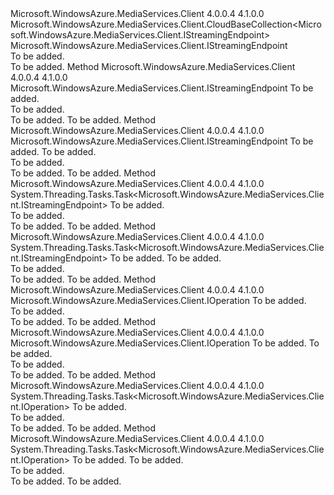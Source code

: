 <Type Name="StreamingEndpointBaseCollection" FullName="Microsoft.WindowsAzure.MediaServices.Client.StreamingEndpointBaseCollection">
  <TypeSignature Language="C#" Value="public class StreamingEndpointBaseCollection : Microsoft.WindowsAzure.MediaServices.Client.CloudBaseCollection&lt;Microsoft.WindowsAzure.MediaServices.Client.IStreamingEndpoint&gt;" />
  <TypeSignature Language="ILAsm" Value=".class public auto ansi beforefieldinit StreamingEndpointBaseCollection extends Microsoft.WindowsAzure.MediaServices.Client.CloudBaseCollection`1&lt;class Microsoft.WindowsAzure.MediaServices.Client.IStreamingEndpoint&gt;" />
  <TypeSignature Language="DocId" Value="T:Microsoft.WindowsAzure.MediaServices.Client.StreamingEndpointBaseCollection" />
  <TypeSignature Language="VB.NET" Value="Public Class StreamingEndpointBaseCollection&#xA;Inherits CloudBaseCollection(Of IStreamingEndpoint)" />
  <TypeSignature Language="F#" Value="type StreamingEndpointBaseCollection = class&#xA;    inherit CloudBaseCollection&lt;IStreamingEndpoint&gt;" />
  <AssemblyInfo>
    <AssemblyName>Microsoft.WindowsAzure.MediaServices.Client</AssemblyName>
    <AssemblyVersion>4.0.0.4</AssemblyVersion>
    <AssemblyVersion>4.1.0.0</AssemblyVersion>
  </AssemblyInfo>
  <Base>
    <BaseTypeName>Microsoft.WindowsAzure.MediaServices.Client.CloudBaseCollection&lt;Microsoft.WindowsAzure.MediaServices.Client.IStreamingEndpoint&gt;</BaseTypeName>
    <BaseTypeArguments>
      <BaseTypeArgument TypeParamName="T">Microsoft.WindowsAzure.MediaServices.Client.IStreamingEndpoint</BaseTypeArgument>
    </BaseTypeArguments>
  </Base>
  <Interfaces />
  <Docs>
    <summary>To be added.</summary>
    <remarks>To be added.</remarks>
  </Docs>
  <Members>
    <Member MemberName="Create">
      <MemberSignature Language="C#" Value="public Microsoft.WindowsAzure.MediaServices.Client.IStreamingEndpoint Create (Microsoft.WindowsAzure.MediaServices.Client.StreamingEndpointCreationOptions options);" />
      <MemberSignature Language="ILAsm" Value=".method public hidebysig instance class Microsoft.WindowsAzure.MediaServices.Client.IStreamingEndpoint Create(class Microsoft.WindowsAzure.MediaServices.Client.StreamingEndpointCreationOptions options) cil managed" />
      <MemberSignature Language="DocId" Value="M:Microsoft.WindowsAzure.MediaServices.Client.StreamingEndpointBaseCollection.Create(Microsoft.WindowsAzure.MediaServices.Client.StreamingEndpointCreationOptions)" />
      <MemberSignature Language="VB.NET" Value="Public Function Create (options As StreamingEndpointCreationOptions) As IStreamingEndpoint" />
      <MemberSignature Language="F#" Value="member this.Create : Microsoft.WindowsAzure.MediaServices.Client.StreamingEndpointCreationOptions -&gt; Microsoft.WindowsAzure.MediaServices.Client.IStreamingEndpoint" Usage="streamingEndpointBaseCollection.Create options" />
      <MemberType>Method</MemberType>
      <AssemblyInfo>
        <AssemblyName>Microsoft.WindowsAzure.MediaServices.Client</AssemblyName>
        <AssemblyVersion>4.0.0.4</AssemblyVersion>
        <AssemblyVersion>4.1.0.0</AssemblyVersion>
      </AssemblyInfo>
      <ReturnValue>
        <ReturnType>Microsoft.WindowsAzure.MediaServices.Client.IStreamingEndpoint</ReturnType>
      </ReturnValue>
      <Parameters>
        <Parameter Name="options" Type="Microsoft.WindowsAzure.MediaServices.Client.StreamingEndpointCreationOptions" />
      </Parameters>
      <Docs>
        <param name="options">To be added.</param>
        <summary>To be added.</summary>
        <returns>To be added.</returns>
        <remarks>To be added.</remarks>
      </Docs>
    </Member>
    <Member MemberName="Create">
      <MemberSignature Language="C#" Value="public Microsoft.WindowsAzure.MediaServices.Client.IStreamingEndpoint Create (string name, int scaleUnits);" />
      <MemberSignature Language="ILAsm" Value=".method public hidebysig instance class Microsoft.WindowsAzure.MediaServices.Client.IStreamingEndpoint Create(string name, int32 scaleUnits) cil managed" />
      <MemberSignature Language="DocId" Value="M:Microsoft.WindowsAzure.MediaServices.Client.StreamingEndpointBaseCollection.Create(System.String,System.Int32)" />
      <MemberSignature Language="VB.NET" Value="Public Function Create (name As String, scaleUnits As Integer) As IStreamingEndpoint" />
      <MemberSignature Language="F#" Value="member this.Create : string * int -&gt; Microsoft.WindowsAzure.MediaServices.Client.IStreamingEndpoint" Usage="streamingEndpointBaseCollection.Create (name, scaleUnits)" />
      <MemberType>Method</MemberType>
      <AssemblyInfo>
        <AssemblyName>Microsoft.WindowsAzure.MediaServices.Client</AssemblyName>
        <AssemblyVersion>4.0.0.4</AssemblyVersion>
        <AssemblyVersion>4.1.0.0</AssemblyVersion>
      </AssemblyInfo>
      <ReturnValue>
        <ReturnType>Microsoft.WindowsAzure.MediaServices.Client.IStreamingEndpoint</ReturnType>
      </ReturnValue>
      <Parameters>
        <Parameter Name="name" Type="System.String" />
        <Parameter Name="scaleUnits" Type="System.Int32" />
      </Parameters>
      <Docs>
        <param name="name">To be added.</param>
        <param name="scaleUnits">To be added.</param>
        <summary>To be added.</summary>
        <returns>To be added.</returns>
        <remarks>To be added.</remarks>
      </Docs>
    </Member>
    <Member MemberName="CreateAsync">
      <MemberSignature Language="C#" Value="public System.Threading.Tasks.Task&lt;Microsoft.WindowsAzure.MediaServices.Client.IStreamingEndpoint&gt; CreateAsync (Microsoft.WindowsAzure.MediaServices.Client.StreamingEndpointCreationOptions options);" />
      <MemberSignature Language="ILAsm" Value=".method public hidebysig instance class System.Threading.Tasks.Task`1&lt;class Microsoft.WindowsAzure.MediaServices.Client.IStreamingEndpoint&gt; CreateAsync(class Microsoft.WindowsAzure.MediaServices.Client.StreamingEndpointCreationOptions options) cil managed" />
      <MemberSignature Language="DocId" Value="M:Microsoft.WindowsAzure.MediaServices.Client.StreamingEndpointBaseCollection.CreateAsync(Microsoft.WindowsAzure.MediaServices.Client.StreamingEndpointCreationOptions)" />
      <MemberSignature Language="VB.NET" Value="Public Function CreateAsync (options As StreamingEndpointCreationOptions) As Task(Of IStreamingEndpoint)" />
      <MemberSignature Language="F#" Value="member this.CreateAsync : Microsoft.WindowsAzure.MediaServices.Client.StreamingEndpointCreationOptions -&gt; System.Threading.Tasks.Task&lt;Microsoft.WindowsAzure.MediaServices.Client.IStreamingEndpoint&gt;" Usage="streamingEndpointBaseCollection.CreateAsync options" />
      <MemberType>Method</MemberType>
      <AssemblyInfo>
        <AssemblyName>Microsoft.WindowsAzure.MediaServices.Client</AssemblyName>
        <AssemblyVersion>4.0.0.4</AssemblyVersion>
        <AssemblyVersion>4.1.0.0</AssemblyVersion>
      </AssemblyInfo>
      <ReturnValue>
        <ReturnType>System.Threading.Tasks.Task&lt;Microsoft.WindowsAzure.MediaServices.Client.IStreamingEndpoint&gt;</ReturnType>
      </ReturnValue>
      <Parameters>
        <Parameter Name="options" Type="Microsoft.WindowsAzure.MediaServices.Client.StreamingEndpointCreationOptions" />
      </Parameters>
      <Docs>
        <param name="options">To be added.</param>
        <summary>To be added.</summary>
        <returns>To be added.</returns>
        <remarks>To be added.</remarks>
      </Docs>
    </Member>
    <Member MemberName="CreateAsync">
      <MemberSignature Language="C#" Value="public System.Threading.Tasks.Task&lt;Microsoft.WindowsAzure.MediaServices.Client.IStreamingEndpoint&gt; CreateAsync (string name, int scaleUnits);" />
      <MemberSignature Language="ILAsm" Value=".method public hidebysig instance class System.Threading.Tasks.Task`1&lt;class Microsoft.WindowsAzure.MediaServices.Client.IStreamingEndpoint&gt; CreateAsync(string name, int32 scaleUnits) cil managed" />
      <MemberSignature Language="DocId" Value="M:Microsoft.WindowsAzure.MediaServices.Client.StreamingEndpointBaseCollection.CreateAsync(System.String,System.Int32)" />
      <MemberSignature Language="VB.NET" Value="Public Function CreateAsync (name As String, scaleUnits As Integer) As Task(Of IStreamingEndpoint)" />
      <MemberSignature Language="F#" Value="member this.CreateAsync : string * int -&gt; System.Threading.Tasks.Task&lt;Microsoft.WindowsAzure.MediaServices.Client.IStreamingEndpoint&gt;" Usage="streamingEndpointBaseCollection.CreateAsync (name, scaleUnits)" />
      <MemberType>Method</MemberType>
      <AssemblyInfo>
        <AssemblyName>Microsoft.WindowsAzure.MediaServices.Client</AssemblyName>
        <AssemblyVersion>4.0.0.4</AssemblyVersion>
        <AssemblyVersion>4.1.0.0</AssemblyVersion>
      </AssemblyInfo>
      <ReturnValue>
        <ReturnType>System.Threading.Tasks.Task&lt;Microsoft.WindowsAzure.MediaServices.Client.IStreamingEndpoint&gt;</ReturnType>
      </ReturnValue>
      <Parameters>
        <Parameter Name="name" Type="System.String" />
        <Parameter Name="scaleUnits" Type="System.Int32" />
      </Parameters>
      <Docs>
        <param name="name">To be added.</param>
        <param name="scaleUnits">To be added.</param>
        <summary>To be added.</summary>
        <returns>To be added.</returns>
        <remarks>To be added.</remarks>
      </Docs>
    </Member>
    <Member MemberName="SendCreateOperation">
      <MemberSignature Language="C#" Value="public Microsoft.WindowsAzure.MediaServices.Client.IOperation SendCreateOperation (Microsoft.WindowsAzure.MediaServices.Client.StreamingEndpointCreationOptions options);" />
      <MemberSignature Language="ILAsm" Value=".method public hidebysig instance class Microsoft.WindowsAzure.MediaServices.Client.IOperation SendCreateOperation(class Microsoft.WindowsAzure.MediaServices.Client.StreamingEndpointCreationOptions options) cil managed" />
      <MemberSignature Language="DocId" Value="M:Microsoft.WindowsAzure.MediaServices.Client.StreamingEndpointBaseCollection.SendCreateOperation(Microsoft.WindowsAzure.MediaServices.Client.StreamingEndpointCreationOptions)" />
      <MemberSignature Language="VB.NET" Value="Public Function SendCreateOperation (options As StreamingEndpointCreationOptions) As IOperation" />
      <MemberSignature Language="F#" Value="member this.SendCreateOperation : Microsoft.WindowsAzure.MediaServices.Client.StreamingEndpointCreationOptions -&gt; Microsoft.WindowsAzure.MediaServices.Client.IOperation" Usage="streamingEndpointBaseCollection.SendCreateOperation options" />
      <MemberType>Method</MemberType>
      <AssemblyInfo>
        <AssemblyName>Microsoft.WindowsAzure.MediaServices.Client</AssemblyName>
        <AssemblyVersion>4.0.0.4</AssemblyVersion>
        <AssemblyVersion>4.1.0.0</AssemblyVersion>
      </AssemblyInfo>
      <ReturnValue>
        <ReturnType>Microsoft.WindowsAzure.MediaServices.Client.IOperation</ReturnType>
      </ReturnValue>
      <Parameters>
        <Parameter Name="options" Type="Microsoft.WindowsAzure.MediaServices.Client.StreamingEndpointCreationOptions" />
      </Parameters>
      <Docs>
        <param name="options">To be added.</param>
        <summary>To be added.</summary>
        <returns>To be added.</returns>
        <remarks>To be added.</remarks>
      </Docs>
    </Member>
    <Member MemberName="SendCreateOperation">
      <MemberSignature Language="C#" Value="public Microsoft.WindowsAzure.MediaServices.Client.IOperation SendCreateOperation (string name, int scaleUnits);" />
      <MemberSignature Language="ILAsm" Value=".method public hidebysig instance class Microsoft.WindowsAzure.MediaServices.Client.IOperation SendCreateOperation(string name, int32 scaleUnits) cil managed" />
      <MemberSignature Language="DocId" Value="M:Microsoft.WindowsAzure.MediaServices.Client.StreamingEndpointBaseCollection.SendCreateOperation(System.String,System.Int32)" />
      <MemberSignature Language="VB.NET" Value="Public Function SendCreateOperation (name As String, scaleUnits As Integer) As IOperation" />
      <MemberSignature Language="F#" Value="member this.SendCreateOperation : string * int -&gt; Microsoft.WindowsAzure.MediaServices.Client.IOperation" Usage="streamingEndpointBaseCollection.SendCreateOperation (name, scaleUnits)" />
      <MemberType>Method</MemberType>
      <AssemblyInfo>
        <AssemblyName>Microsoft.WindowsAzure.MediaServices.Client</AssemblyName>
        <AssemblyVersion>4.0.0.4</AssemblyVersion>
        <AssemblyVersion>4.1.0.0</AssemblyVersion>
      </AssemblyInfo>
      <ReturnValue>
        <ReturnType>Microsoft.WindowsAzure.MediaServices.Client.IOperation</ReturnType>
      </ReturnValue>
      <Parameters>
        <Parameter Name="name" Type="System.String" />
        <Parameter Name="scaleUnits" Type="System.Int32" />
      </Parameters>
      <Docs>
        <param name="name">To be added.</param>
        <param name="scaleUnits">To be added.</param>
        <summary>To be added.</summary>
        <returns>To be added.</returns>
        <remarks>To be added.</remarks>
      </Docs>
    </Member>
    <Member MemberName="SendCreateOperationAsync">
      <MemberSignature Language="C#" Value="public System.Threading.Tasks.Task&lt;Microsoft.WindowsAzure.MediaServices.Client.IOperation&gt; SendCreateOperationAsync (Microsoft.WindowsAzure.MediaServices.Client.StreamingEndpointCreationOptions options);" />
      <MemberSignature Language="ILAsm" Value=".method public hidebysig instance class System.Threading.Tasks.Task`1&lt;class Microsoft.WindowsAzure.MediaServices.Client.IOperation&gt; SendCreateOperationAsync(class Microsoft.WindowsAzure.MediaServices.Client.StreamingEndpointCreationOptions options) cil managed" />
      <MemberSignature Language="DocId" Value="M:Microsoft.WindowsAzure.MediaServices.Client.StreamingEndpointBaseCollection.SendCreateOperationAsync(Microsoft.WindowsAzure.MediaServices.Client.StreamingEndpointCreationOptions)" />
      <MemberSignature Language="VB.NET" Value="Public Function SendCreateOperationAsync (options As StreamingEndpointCreationOptions) As Task(Of IOperation)" />
      <MemberSignature Language="F#" Value="member this.SendCreateOperationAsync : Microsoft.WindowsAzure.MediaServices.Client.StreamingEndpointCreationOptions -&gt; System.Threading.Tasks.Task&lt;Microsoft.WindowsAzure.MediaServices.Client.IOperation&gt;" Usage="streamingEndpointBaseCollection.SendCreateOperationAsync options" />
      <MemberType>Method</MemberType>
      <AssemblyInfo>
        <AssemblyName>Microsoft.WindowsAzure.MediaServices.Client</AssemblyName>
        <AssemblyVersion>4.0.0.4</AssemblyVersion>
        <AssemblyVersion>4.1.0.0</AssemblyVersion>
      </AssemblyInfo>
      <ReturnValue>
        <ReturnType>System.Threading.Tasks.Task&lt;Microsoft.WindowsAzure.MediaServices.Client.IOperation&gt;</ReturnType>
      </ReturnValue>
      <Parameters>
        <Parameter Name="options" Type="Microsoft.WindowsAzure.MediaServices.Client.StreamingEndpointCreationOptions" />
      </Parameters>
      <Docs>
        <param name="options">To be added.</param>
        <summary>To be added.</summary>
        <returns>To be added.</returns>
        <remarks>To be added.</remarks>
      </Docs>
    </Member>
    <Member MemberName="SendCreateOperationAync">
      <MemberSignature Language="C#" Value="public System.Threading.Tasks.Task&lt;Microsoft.WindowsAzure.MediaServices.Client.IOperation&gt; SendCreateOperationAync (string name, int scaleUnits);" />
      <MemberSignature Language="ILAsm" Value=".method public hidebysig instance class System.Threading.Tasks.Task`1&lt;class Microsoft.WindowsAzure.MediaServices.Client.IOperation&gt; SendCreateOperationAync(string name, int32 scaleUnits) cil managed" />
      <MemberSignature Language="DocId" Value="M:Microsoft.WindowsAzure.MediaServices.Client.StreamingEndpointBaseCollection.SendCreateOperationAync(System.String,System.Int32)" />
      <MemberSignature Language="VB.NET" Value="Public Function SendCreateOperationAync (name As String, scaleUnits As Integer) As Task(Of IOperation)" />
      <MemberSignature Language="F#" Value="member this.SendCreateOperationAync : string * int -&gt; System.Threading.Tasks.Task&lt;Microsoft.WindowsAzure.MediaServices.Client.IOperation&gt;" Usage="streamingEndpointBaseCollection.SendCreateOperationAync (name, scaleUnits)" />
      <MemberType>Method</MemberType>
      <AssemblyInfo>
        <AssemblyName>Microsoft.WindowsAzure.MediaServices.Client</AssemblyName>
        <AssemblyVersion>4.0.0.4</AssemblyVersion>
        <AssemblyVersion>4.1.0.0</AssemblyVersion>
      </AssemblyInfo>
      <ReturnValue>
        <ReturnType>System.Threading.Tasks.Task&lt;Microsoft.WindowsAzure.MediaServices.Client.IOperation&gt;</ReturnType>
      </ReturnValue>
      <Parameters>
        <Parameter Name="name" Type="System.String" />
        <Parameter Name="scaleUnits" Type="System.Int32" />
      </Parameters>
      <Docs>
        <param name="name">To be added.</param>
        <param name="scaleUnits">To be added.</param>
        <summary>To be added.</summary>
        <returns>To be added.</returns>
        <remarks>To be added.</remarks>
      </Docs>
    </Member>
  </Members>
</Type>